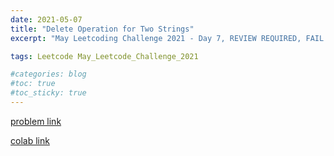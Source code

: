 ```yaml
---
date: 2021-05-07
title: "Delete Operation for Two Strings"
excerpt: "May Leetcoding Challenge 2021 - Day 7, REVIEW REQUIRED, FAIL.."

tags: Leetcode May_Leetcode_Challenge_2021

#categories: blog
#toc: true
#toc_sticky: true
---
```


<script src="https://gist.github.com/1cg2cg3cg/8cd5889cc4b8f1ec0c1105550efd76c4.js"></script>

[problem link](https://leetcode.com/explore/challenge/card/may-leetcoding-challenge-2021/598/week-1-may-1st-may-7th/3734/)

[colab link](https://colab.research.google.com/drive/1l-J6SBjlRuBFwYdqiy38j6IMtcasu72u#scrollTo=WMoSwK1ANNKd)
